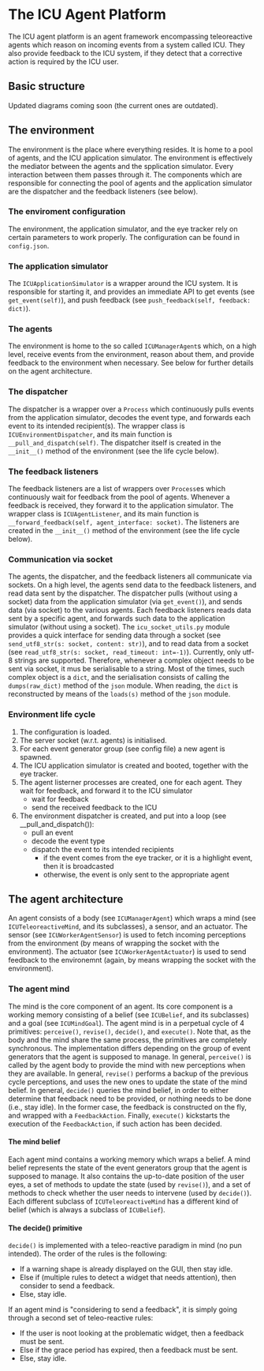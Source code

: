 # The ICU Agent Platform

The ICU agent platform is an agent framework encompassing teleoreactive agents which reason on incoming events from a system called ICU. They also provide feedback to the ICU system, if they detect that a corrective action is required by the ICU user.

## Basic structure

Updated diagrams coming soon (the current ones are outdated).

## The environment

The environment is the place where everything resides. It is home to a pool of agents, and the ICU application simulator. The environment is effectively the mediator between the agents and the spplication simulator. Every interaction between them passes through it. The components which are responsible for connecting the pool of agents and the application simulator are the dispatcher and the feedback listeners (see below).

### The enviroment configuration

The  environment, the application simulator, and the eye tracker rely on certain parameters to work properly. The configuration can be found in `config.json`.

### The application simulator

The `ICUApplicationSimulator` is a wrapper around the ICU system. It is responsible for starting it, and provides an immediate API to get events (see `get_event(self)`), and push feedback (see `push_feedback(self, feedback: dict)`).

### The agents

The environment is home to the so called `ICUManagerAgent`s which, on a high level, receive events from the environment, reason about them, and provide feedback to the environment when necessary. See below for further details on the agent architecture.

### The dispatcher

The dispatcher is a wrapper over a `Process` which continuously pulls events from the application simulator, decodes the event type, and forwards each event to its intended recipient(s). The wrapper class is `ICUEnvironmentDispatcher`, and its main function is `__pull_and_dispatch(self)`. The dispatcher itself is created in the `__init__()` method of the environment (see the life cycle below).

### The feedback listeners

The feedback listeners are a list of wrappers over `Process`es which continuously wait for feedback from the pool of agents. Whenever a feedback is received, they forward it to the application simulator. The wrapper class is `ICUAgentListener`, and its main function is `__forward_feedback(self, agent_interface: socket)`. The listeners are created in the `__init__()` method of the environment (see the life cycle below).

### Communication via socket

The agents, the dispatcher, and the feedback listeners all communicate via sockets. On a high level, the agents send data to the feedback listeners, and read data sent by the dispatcher. The dispatcher pulls (without using a socket) data from the application simulator (via `get_event()`), and sends data (via socket) to the various agents. Each feedback listeners reads data sent by a specific agent, and forwards such data to the application simulator (without using a socket). The `icu_socket_utils.py` module provides a quick interface for sending data through a socket (see `send_utf8_str(s: socket, content: str)`), and to read data from a socket (see `read_utf8_str(s: socket, read_timeout: int=-1)`). Currently, only utf-8 strings are supported. Therefore, whenever a complex object needs to be sent via socket, it mus be serialisable to a string. Most of the times, such complex object is a `dict`, and the serialisation consists of calling the `dumps(raw_dict)` method of the `json` module. When reading, the `dict` is reconstructed by means of the `loads(s)` method of the `json` module.

### Environment life cycle

1) The configuration is loaded.
2) The server socket (w.r.t. agents) is initialised.
3) For each event generator group (see config file) a new agent is spawned.
4) The ICU application simulator is created and booted, together with the eye tracker.
5) The agent listerner processes are created, one for each agent. They wait for feedback, and forward it to the ICU simulator
    - wait for feedback
    - send the received feedback to the ICU
6) The environment dispatcher is created, and put into a loop (see __pull_and_dispatch()):
    - pull an event
    - decode the event type
    - dispatch the event to its intended recipients
        - if the event comes from the eye tracker, or it is a highlight event, then it is broadcasted
        - otherwise, the event is only sent to the appropriate agent

## The agent architecture

An agent consists of a body (see `ICUManagerAgent`) which wraps a mind (see `ICUTeleoreactiveMind`, and its subclasses), a sensor, and an actuator. The sensor (see `ICUWorkerAgentSensor`) is used to fetch incoming perceptions from the environment (by means of wrapping the socket with the environment). The actuator (see `ICUWorkerAgentActuator`) is used to send feedback to the environemnt (again, by means wrapping the socket with the environment).

### The agent mind

The mind is the core component of an agent. Its core component is a working memory consisting of a belief (see `ICUBelief`, and its subclasses) and a goal (see `ICUMindGoal`). The agent mind is in a perpetual cycle of 4 primitives: `perceive()`, `revise()`, `decide()`, and `execute()`. Note that, as the body and the mind share the same process, the primitives are completely synchronous. The implementation differs depending on the group of event generators that the agent is supposed to manage. In general, `perceive()` is called by the agent body to provide the mind with new perceptions when they are available. In general, `revise()` performs a backup of the previous cycle perceptions, and uses the new ones to update the state of the mind belief. In general, `decide()` queries the mind belief, in order to either determine that feedback need to be provided, or nothing needs to be done (i.e., stay idle). In the former case, the feedback is constructed on the fly, and wrapped with a `FeedbackAction`. Finally, `execute()` kickstarts the execution of the `FeedbackAction`, if such action has been decided.

#### The mind belief

Each agent mind contains a working memory which wraps a belief. A mind belief represents the state of the event generators group that the agent is supposed to manage. It also contains the up-to-date position of the user eyes, a set of methods to update the state (used by `revise()`), and a set of methods to check whether the user needs to intervene (used by `decide()`). Each different subclass of `ICUTeleoreactiveMind` has a different kind of belief (which is always a subclass of `ICUBelief`).

#### The decide() primitive

`decide()` is implemented with a teleo-reactive paradigm in mind (no pun intended). The order of the rules is the following:

- If a warning shape is already displayed on the GUI, then stay idle.
- Else if (multiple rules to detect a widget that needs attention), then consider to send a feedback.
- Else, stay idle.

If an agent mind is "considering to send a feedback", it is simply going through a second set of teleo-reactive rules:

- If the user is noot looking at the problematic widget, then a feedback must be sent.
- Else if the grace period has expired, then a feedback must be sent.
- Else, stay idle.
